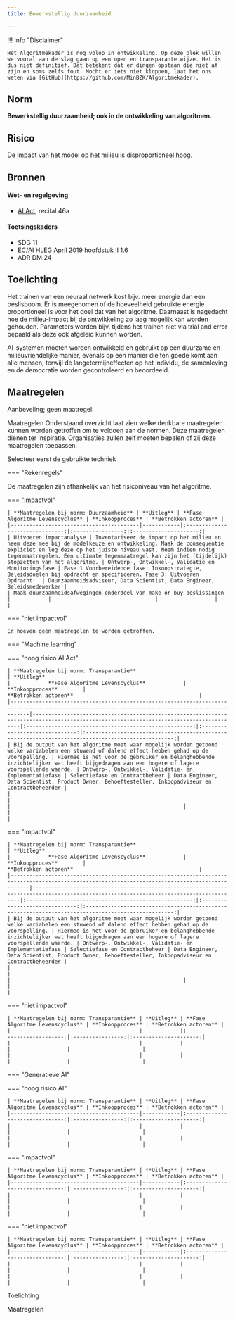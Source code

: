 ```yaml
---
title: Bewerkstellig duurzaamheid

---
```


!!! info "Disclaimer"

    Het Algoritmekader is nog volop in ontwikkeling. Op deze plek willen we vooral aan de slag gaan op een open en transparante wijze. Het is dus niet definitief. Dat betekent dat er dingen opstaan die niet af zijn en soms zelfs fout. Mocht er iets niet kloppen, laat het ons weten via [GitHub](https://github.com/MinBZK/Algoritmekader).


## Norm
**Bewerkstellig duurzaamheid; ook in de ontwikkeling van algoritmen.**

## Risico
De impact van het model op het milieu is disproportioneel hoog.

## Bronnen

#### Wet- en regelgeving
- [AI Act](https://artificialintelligenceact.eu/wp-content/uploads/2023/08/AI-Mandates-20-June-2023.pdf), recital 46a

#### Toetsingskaders
- SDG 11
- EC/AI HLEG April 2019 hoofdstuk II 1.6
- ADR DM.24

## Toelichting
Het trainen van een neuraal netwerk kost bijv. meer energie dan een beslisboom. Er is meegenomen of de hoeveelheid gebruikte energie proportioneel is voor het doel dat van het algoritme. Daarnaast is nagedacht hoe de milieu-impact bij de ontwikkeling zo laag mogelijk kan worden gehouden. Parameters worden bijv. tijdens het trainen niet via trial and error bepaald als deze ook afgeleid kunnen worden.

AI-systemen moeten worden ontwikkeld en gebruikt op een duurzame en milieuvriendelijke manier, evenals op een manier die ten goede komt aan alle mensen, terwijl de langetermijneffecten op het individu, de samenleving en de democratie worden gecontroleerd en beoordeeld.

## Maatregelen
Aanbeveling; geen maatregel:


Maatregelen
Onderstaand overzicht laat zien welke denkbare maatregelen kunnen worden getroffen om te voldoen aan de normen. Deze maatregelen dienen ter inspiratie. Organisaties zullen zelf moeten bepalen of zij deze maatregelen toepassen.

Selecteer eerst de gebruikte techniek

=== "Rekenregels"

De maatregelen zijn afhankelijk van het risiconiveau van het algoritme. 

=== "impactvol"

    | **Maatregelen bij norm: Duurzaamheid** | **Uitleg** | **Fase Algoritme Levenscyclus** | **Inkoopproces** | **Betrokken actoren** |
    |-----------------------------------------|------------|:-------------------------------:|:----------------:|:---------------------:|
    | Uitvoeren impactanalyse | Inventariseer de impact op het milieu en neem deze mee bij de modelkeuze en ontwikkeling. Maak de consequentie expliciet en leg deze op het juiste niveau vast. Neem indien nodig tegenmaatregelen. Een ultimate tegenmaatregel kan zijn het (tijdelijk) stopzetten van het algoritme. | Ontwerp-, Ontwikkel-, Validatie en Monitoringsfase | Fase 1 Voorbereidende fase: Inkoopstrategie, Beleidsdoelen bij opdracht en specificeren. Fase 3: Uitvoeren Opdracht:  | Duurzaamheidsadviseur, Data Scientist, Data Engineer, Beleidsmedewerker |
    | Maak duurzaamheidsafwegingen onderdeel van make-or-buy beslissingen |            |                                 |                  |                       |

=== "niet impactvol"

    Er hoeven geen maatregelen te worden getroffen. 
    
=== "Machine learning"

=== "hoog risico AI Act"
    
    | **Maatregelen bij norm: Transparantie**                                                                                                          | **Uitleg**                                                                                                                             |            **Fase Algoritme Levenscyclus**            |        **Inkoopproces**        |                                       **Betrokken actoren**                                        |
    |--------------------------------------------------------------------------------------------------------------------------------------------------|----------------------------------------------------------------------------------------------------------------------------------------|:-----------------------------------------------------:|:------------------------------:|:--------------------------------------------------------------------------------------------------:|
    | Bij de output van het algoritme moet waar mogelijk worden getoond welke variabelen een stuwend of dalend effect hebben gehad op de voorspelling. | Hiermee is het voor de gebruiker en belanghebbende inzichtelijker wat heeft bijgedragen aan een hogere of lagere voorspellende waarde. | Ontwerp-, Ontwikkel-, Validatie- en Implementatiefase | Selectiefase en Contractbeheer | Data Engineer, Data Scientist, Product Owner, Behoeftesteller, Inkoopadviseur en Contractbeheerder |
    |                                                                                                                                                  |                                                                                                                                        |                                                       |                                |                                                                                                    |

=== "impactvol"

    | **Maatregelen bij norm: Transparantie**                                                                                                          | **Uitleg**                                                                                                                             |            **Fase Algoritme Levenscyclus**            |        **Inkoopproces**        |                                       **Betrokken actoren**                                        |
    |--------------------------------------------------------------------------------------------------------------------------------------------------|----------------------------------------------------------------------------------------------------------------------------------------|:-----------------------------------------------------:|:------------------------------:|:--------------------------------------------------------------------------------------------------:|
    | Bij de output van het algoritme moet waar mogelijk worden getoond welke variabelen een stuwend of dalend effect hebben gehad op de voorspelling. | Hiermee is het voor de gebruiker en belanghebbende inzichtelijker wat heeft bijgedragen aan een hogere of lagere voorspellende waarde. | Ontwerp-, Ontwikkel-, Validatie- en Implementatiefase | Selectiefase en Contractbeheer | Data Engineer, Data Scientist, Product Owner, Behoeftesteller, Inkoopadviseur en Contractbeheerder |
    |                                                                                                                                                  |                                                                                                                                        |                                                       |                                |                                                                                                    |

=== "niet impactvol"
    
    | **Maatregelen bij norm: Transparantie** | **Uitleg** | **Fase Algoritme Levenscyclus** | **Inkoopproces** | **Betrokken actoren** |
    |-----------------------------------------|------------|:-------------------------------:|:----------------:|:---------------------:|
    |                                         |            |                                 |                  |                       |
    |                                         |            |                                 |                  |                       |
=== "Generatieve AI"

=== "hoog risico AI"

    | **Maatregelen bij norm: Transparantie** | **Uitleg** | **Fase Algoritme Levenscyclus** | **Inkoopproces** | **Betrokken actoren** |
    |-----------------------------------------|------------|:-------------------------------:|:----------------:|:---------------------:|
    |                                         |            |                                 |                  |                       |
    |                                         |            |                                 |                  |                       |

=== "impactvol"

    | **Maatregelen bij norm: Transparantie** | **Uitleg** | **Fase Algoritme Levenscyclus** | **Inkoopproces** | **Betrokken actoren** |
    |-----------------------------------------|------------|:-------------------------------:|:----------------:|:---------------------:|
    |                                         |            |                                 |                  |                       |
    |                                         |            |                                 |                  |                       |

=== "niet impactvol"

    | **Maatregelen bij norm: Transparantie** | **Uitleg** | **Fase Algoritme Levenscyclus** | **Inkoopproces** | **Betrokken actoren** |
    |-----------------------------------------|------------|:-------------------------------:|:----------------:|:---------------------:|
    |                                         |            |                                 |                  |                       |
    |                                         |            |                                 |                  |                       |
Toelichting


Maatregelen






